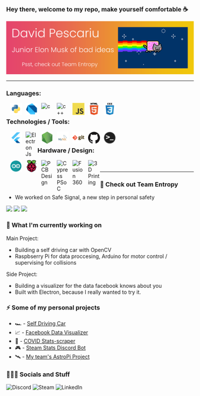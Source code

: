 ###  Hey there, welcome to my repo, make yourself comfortable ☕

![header-image](https://github.com/davidp-ro/davidp-ro/blob/master/Header_Image.gif)

---


<h3>Languages: </h3>

<img align="left" alt="python" width="32px" src="https://raw.githubusercontent.com/github/explore/80688e429a7d4ef2fca1e82350fe8e3517d3494d/topics/python/python.png" style="margin-left: 10px;"/>
<img align="left" alt="dart" width="32px" src="https://raw.githubusercontent.com/github/explore/80688e429a7d4ef2fca1e82350fe8e3517d3494d/topics/dart/dart.png" style="margin-left: 10px;"/>
<img align="left" alt="c" width="32px" src="https://seeklogo.com/images/C/c-programming-language-logo-9B32D017B1-seeklogo.com.png" style="margin-left: 10px;"/>
<img align="left" alt="c++" width="32px" src="https://user-images.githubusercontent.com/42747200/46140125-da084900-c26d-11e8-8ea7-c45ae6306309.png" style="margin-left: 10px;"/>
<img align="left" alt="JavaScript" width="32px" src="https://raw.githubusercontent.com/github/explore/80688e429a7d4ef2fca1e82350fe8e3517d3494d/topics/javascript/javascript.png" style="margin-left: 10px;"/>
<img align="left" alt="HTML5" width="32px" src="https://raw.githubusercontent.com/github/explore/80688e429a7d4ef2fca1e82350fe8e3517d3494d/topics/html/html.png" style="margin-left: 10px;"/>
<img align="left" alt="CSS3" width="32px" src="https://raw.githubusercontent.com/github/explore/80688e429a7d4ef2fca1e82350fe8e3517d3494d/topics/css/css.png" style="margin-left: 10px;"/>

<br>

<h3>Technologies / Tools: </h3>
<img align="left" alt="Flutter" width="32px" src="https://raw.githubusercontent.com/github/explore/80688e429a7d4ef2fca1e82350fe8e3517d3494d/topics/flutter/flutter.png" style="margin-left: 10px"/>
<img align="left" alt="Electron Js" width="32px" src="https://miro.medium.com/max/500/1*_bq2g7Lo2RjWi98i5l75Wg.png" style="margin-left: 10px"/>
<img align="left" alt="Node.js" width="32px" src="https://raw.githubusercontent.com/github/explore/80688e429a7d4ef2fca1e82350fe8e3517d3494d/topics/nodejs/nodejs.png" style="margin-left: 10px"/>
<img align="left" alt="MySQL" width="32px" src="https://raw.githubusercontent.com/github/explore/80688e429a7d4ef2fca1e82350fe8e3517d3494d/topics/mysql/mysql.png" style="margin-left: 10px"/>
<img align="left" alt="Git" width="32px" src="https://raw.githubusercontent.com/github/explore/80688e429a7d4ef2fca1e82350fe8e3517d3494d/topics/git/git.png" style="margin-left: 10px"/>
<img align="left" alt="GitHub" width="32px" src="https://raw.githubusercontent.com/github/explore/78df643247d429f6cc873026c0622819ad797942/topics/github/github.png" style="margin-left: 10px"/>
<img align="left" alt="Terminal" width="32px" src="https://raw.githubusercontent.com/github/explore/80688e429a7d4ef2fca1e82350fe8e3517d3494d/topics/terminal/terminal.png" style="margin-left: 10px"/>

<br>

<h3>Hardware / Design: </h3>
<img align="left" alt="Arduino" title="Arduino" width="32px" src="https://raw.githubusercontent.com/github/explore/80688e429a7d4ef2fca1e82350fe8e3517d3494d/topics/arduino/arduino.png" style="margin-left: 10px"/>
<img align="left" alt="Raspberry Pi" title="Raspberry Pi" width="32px" src="https://raw.githubusercontent.com/github/explore/80688e429a7d4ef2fca1e82350fe8e3517d3494d/topics/raspberry-pi/raspberry-pi.png" style="margin-left: 10px"/>
<img align="left" alt="PCB Design" title="PCB Design" width="32px" src="https://easyeda.com/images/easyeda-thumbnail.png?id=d5ed1fe5930602975df1" style="margin-left: 10px"/>
<img align="left" alt="Cypress PSoC" title="Cypress PSoC" width="32px" src="https://avatars0.githubusercontent.com/u/9689685?s=200&v=4" style="margin-left: 10px"/>
<img align="left" alt="Fusion 360" title="Fusion 360" width="32px" src="https://p1.hiclipart.com/preview/912/119/781/simply-styled-icon-set-731-icons-free-fusion-360-orange-logo-illustration-png-clipart.jpg" style="margin-left: 10px"/>
<img align="left" alt="3D Printing" title="3D Printing" width="32px" src="https://www.flaticon.com/svg/static/icons/svg/3419/3419204.svg" style="margin-left: 10px"/>

<br>

---

### 🌟 Check out Team Entropy
  * We worked on Safe Signal, a new step in personal safety
  
  <a href="https://www.facebook.com/Safe-Signal-110487760734282"><img src="https://img.shields.io/badge/FaceBook-Safe_Signal-purple?style=for-the-badge&logo=facebook"></a>
  <a href="https://github.com/entropy-dpit"><img src="https://img.shields.io/badge/Check out our-repository-white?style=for-the-badge&logo=github"></a>
  <a href="https://www.instagram.com/safe_signal/"><img src="https://img.shields.io/badge/Instagram-safe__signal-darkred?style=for-the-badge&logo=instagram"></a>

### 🚀 What I'm currently working on
  Main Project:
  * Building a self driving car with OpenCV
  * Raspbserry Pi for data proccesing, Arduino for motor control / supervising for collisions
  
  Side Project:
  * Building a visualizer for the data facebook knows about you
  * Built with Electron, because I really wanted to try it.

### ⚡ Some of my personal projects
  * 🏎️ - [Self Driving Car](https://github.com/davidp-ro/self-driving-car)
  * 📈 - [Facebook Data Visualizer](https://github.com/davidp-ro/FacebookDataVisualizer)
  * 🦠 - [COVID Stats-scraper](https://github.com/davidp-ro/Coronavirus-Stats)
  * 🎮 - [Steam Stats Discord Bot](https://github.com/davidp-ro/Discord-Bots)
  * 🛰️ - [My team's AstroPi Project](https://github.com/davidp-ro/BPC_Pi)
  
  
### 👨🏻‍💻 Socials and Stuff
 ![Discord](https://img.shields.io/badge/Discord-dvp_%234408-blueviolet?style=for-the-badge&logo=discord)
 ![Steam](https://img.shields.io/badge/Steam-id:_dvp__ro-blue?style=for-the-badge&logo=steam)
 ![LinkedIn](https://img.shields.io/badge/LinkedIn-davidpescariu-blue?style=for-the-badge&logo=linkedin)

<!-- https://bit.ly/3h2xGJK -->
